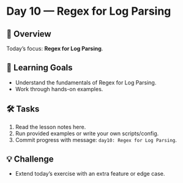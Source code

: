 # Day 10 — Regex for Log Parsing

## 📖 Overview
Today’s focus: **Regex for Log Parsing**.

## 🎯 Learning Goals
- Understand the fundamentals of Regex for Log Parsing.
- Work through hands-on examples.

## 🛠️ Tasks
1. Read the lesson notes here.
2. Run provided examples or write your own scripts/config.
3. Commit progress with message: `day10: Regex for Log Parsing`.

## 💡 Challenge
- Extend today’s exercise with an extra feature or edge case.
